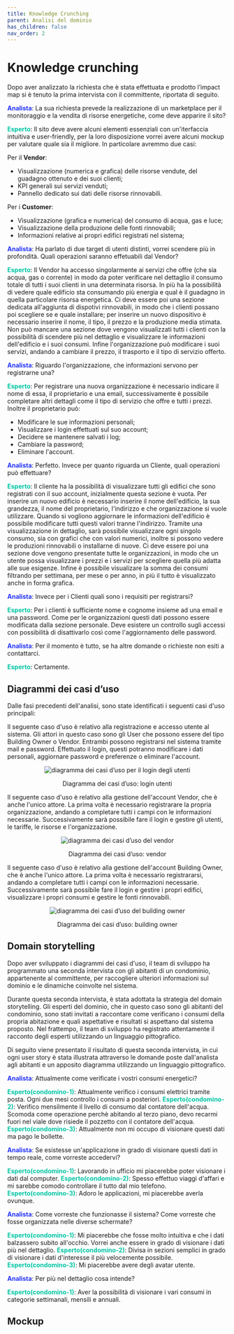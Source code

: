 ```yaml
---
title: Knowledge Crunching
parent: Analisi del dominio
has_children: false
nav_order: 2
---
```


# Knowledge crunching

Dopo aver analizzato la richiesta che è stata effettuata e prodotto l’impact map si è tenuto la prima intervista con il committente, riportata di seguito.

<span style="color: #2332f9">**Analista**</span>: La sua richiesta prevede la realizzazione di un marketplace per il monitoraggio e la vendita di risorse energetiche, come deve apparire il sito?

<span style="color: #00C5A3">**Esperto**</span>: Il sito deve avere alcuni elementi essenziali con un'iterfaccia intuitiva e user-friendly, per la loro disposizione vorrei avere alcuni mockup per valutare quale sia il migliore. In particolare avremmo due casi:

Per il **Vendor**:

- Visualizzazione (numerica e grafica) delle risorse vendute, del guadagno ottenuto e dei suoi clienti;
- KPI generali sui servizi venduti;
- Pannello dedicato sui dati delle risorse rinnovabili.

Per i **Customer**:

- Visualizzazione (grafica e numerica) del consumo di acqua, gas e luce;
- Visualizzazione della produzione delle fonti rinnovabili;
- Informazioni relative ai propri edifici registrati nel sistema;

<span style="color: #2332f9">**Analista**</span>: Ha parlato di due target di utenti distinti, vorrei scendere più in profondità. Quali operazioni saranno effetuabili dal Vendor?

<span style="color: #00C5A3">**Esperto**</span>: Il Vendor ha accesso singolarmente ai servizi che offre (che sia acqua, gas o corrente) in modo da poter verificare nel dettaglio il consumo totale di tutti i suoi clienti in una determinata risorsa. In più ha la possibilità di vedere quale edificio sta consumando più energia e qual è il guadagno in quella particolare risorsa energetica. 
Ci deve essere poi una sezione dedicata all'aggiunta di dispotivi rinnovabili, in modo che i clienti possano poi scegliere se e quale installare; per inserire un nuovo dispositivo è necessario inserire il nome, il tipo, il prezzo e la produzione media stimata.
Non può mancare una sezione dove vengono visualizzati tutti i clienti con la possibilità di scendere più nel dettaglio e visualizzare le informazioni dell'edificio e i suoi consumi.
Infine l'organizzazione può modificare i suoi servizi, andando a cambiare il prezzo, il trasporto e il tipo di servizio offerto.

<span style="color: #2332f9">**Analista**</span>: Riguardo l'organizzazione, che informazioni servono per registrarne una?

<span style="color: #00C5A3">**Esperto**</span>: Per registrare una nuova organizzazione è necessario indicare il nome di essa, il proprietario e una email, successivamente è possibile completare altri dettagli come il tipo di servizio che offre e tutti i prezzi. Inoltre il proprietario può:

- Modificare le sue informazioni personali;
- Visualizzare i login effettuati sul suo account;
- Decidere se mantenere salvati i log;
- Cambiare la password;
- Eliminare l'account.

<span style="color: #2332f9">**Analista**</span>: Perfetto. Invece per quanto riguarda un Cliente, quali operazioni può effettuare?

<span style="color: #00C5A3">**Esperto**</span>: Il cliente ha la possibilità di visualizzare tutti gli edifici che sono registrati con il suo account, inizialmente questa sezione è vuota. Per inserire un nuovo edificio è necessario inserire il nome dell'edificio, la sua grandezza, il nome del proprietario, l'indirizzo e che organizzazione si vuole utilizzare. Quando si vogliono aggiornare le informazioni dell'edificio è possibile modificare tutti questi valori tranne l'indirizzo. Tramite una visualizzazione in dettaglio, sarà possibile visualizzare ogni singolo consumo, sia con grafici che con valori numerici, inoltre si possono vedere le produzioni rinnovabili o installarne di nuove.
Ci deve essere poi una sezione dove vengono presentate tutte le organizzazioni, in modo che un utente possa visualizzare i prezzi e i servizi per scegliere quella più adatta alle sue esigenze.
Infine è possibile visualizare la somma dei consumi filtrando per settimana, per mese o per anno, in più il tutto è visualizzato anche in forma grafica.

<span style="color: #2332f9">**Analista**</span>: Invece per i Clienti quali sono i requisiti per registrarsi?

<span style="color: #00C5A3">**Esperto**</span>: Per i clienti è sufficiente nome e cognome insieme ad una email e una password. Come per le organizzazioni questi dati possono essere modificata dalla sezione personale. Deve esistere un controllo sugli accessi con possibilità di disattivarlo così come l'aggiornamento delle password.

<span style="color: #2332f9">**Analista**</span>: Per il momento è tutto, se ha altre domande o richieste non esiti a contattarci.

<span style="color: #00C5A3">**Esperto**</span>: Certamente.


## Diagrammi dei casi d’uso

Dalle fasi precedenti dell'analisi, sono state identificati i seguenti casi d'uso principali:

Il seguente caso d'uso è relativo alla registrazione e accesso utente al sistema.
Gli attori in questo caso sono gli User che possono essere del tipo Building Owner o Vendor.
Entrambi possono registrarsi nel sistema tramite mail e password. Effettuato il login, questi potranno modificare i dati personali, aggiornare password e preferenze o eliminare l'account.

<div align="center">
<img src="img/usersCase.png" alt="
diagramma dei casi d’uso per il login degli utenti" >
<p align="center" id="fig1">Diagramma dei casi d’uso: login utenti</p>
</div>

Il seguente caso d'uso è relativo alla gestione dell'account Vendor, che è anche l'unico attore.
La prima volta è necessario registrarare la propria organizzazione, andando a completare tutti i campi con le informazioni necessarie. Successivamente sarà possibile fare il login e gestire gli utenti, le tariffe, le risorse e l'organizzazione.

<div align="center">
<img src="img/vendorCase.png" alt="
diagramma dei casi d’uso del vendor" >
<p align="center" id="fig2">Diagramma dei casi d’uso: vendor</p>
</div>

Il seguente caso d'uso è relativo alla gestione dell'account Building Owner, che è anche l'unico attore.
La prima volta è necessario registrararsi, andando a completare tutti i campi con le informazioni necessarie. Successivamente sarà possibile fare il login e gestire i propri edifici, visualizzare i propri consumi e gestire le fonti rinnovabili.


<div align="center">
<img src="img/customerCase.png" alt="
diagramma dei casi d’uso del building owner" >
<p align="center" id="fig3">Diagramma dei casi d’uso: building owner</p>
</div>

## Domain storytelling
Dopo aver sviluppato i diagrammi dei casi d'uso, il team di sviluppo ha programmato una seconda intervista con gli abitanti di un condominio, appartenente al committente, per raccogliere ulteriori informazioni sul dominio e le dinamiche coinvolte nel sistema.

Durante questa seconda intervista, è stata adottata la strategia del domain storytelling. Gli esperti del dominio, che in questo caso sono gli abitanti del condominio, sono stati invitati a raccontare come verificano i consumi della propria abitazione e quali aspettative e risultati si aspettano dal sistema proposto. Nel frattempo, il team di sviluppo ha registrato attentamente il racconto degli esperti utilizzando un linguaggio pittografico.

Di seguito viene presentato il risultato di questa seconda intervista, in cui ogni user story è stata illustrata attraverso le domande poste dall'analista agli abitanti e un apposito diagramma utilizzando un linguaggio pittografico.


<span style="color: #2332f9">**Analista**</span>: Attualmente come verificate i vostri consumi energetici?

<span style="color: #00C5A3">**Esperto(condomino-1)**</span>: Attualmente verifico i consumi elettrici tramite posta. Ogni due mesi controllo i consumi a posteriori.
<span style="color: #00C5A3">**Esperto(condomino-2)**</span>: Verifico mensilmente il livello di consumo dal contatore dell'acqua. Scomoda come operazione perchè abitando al terzo piano, devo recarmi fuori nel viale dove risiede il pozzetto con il contatore dell'acqua.
<span style="color: #00C5A3">**Esperto(condomino-3)**</span>: Attualmente non mi occupo di visionare questi dati ma pago le bollette.


<span style="color: #2332f9">**Analista**</span>: Se esistesse un'applicazione in grado di visionare questi dati in tempo reale, come vorreste accedervi?

<span style="color: #00C5A3">**Esperto(condomino-1)**</span>: Lavorando in ufficio mi piacerebbe poter visionare i dati dal computer.
<span style="color: #00C5A3">**Esperto(condomino-2)**</span>: Spesso effettuo viaggi d'affari e mi sarebbe comodo controllare il tutto dal mio telefono.
<span style="color: #00C5A3">**Esperto(condomino-3)**</span>: Adoro le applicazioni, mi piacerebbe averla ovunque.





<span style="color: #2332f9">**Analista**</span>: Come vorreste che funzionasse il sistema? Come vorreste che fosse organizzata nelle diverse schermate?

<span style="color: #00C5A3">**Esperto(condomino-1)**</span>: Mi piacerebbe che fosse molto intuitiva e che i dati balzassero subito all'occhio. Vorrei anche essere in grado di visionare i dati più nel dettaglio.
<span style="color: #00C5A3">**Esperto(condomino-2)**</span>: Divisa in sezioni semplici in grado di visionare i dati d'interesse il più velocemente possibile. 
<span style="color: #00C5A3">**Esperto(condomino-3)**</span>: Mi piacerebbe avere degli avatar utente. 

<span style="color: #2332f9">**Analista**</span>: Per più nel dettaglio cosa intende?

<span style="color: #00C5A3">**Esperto(condomino-1)**</span>: Aver la possibilità di visionare i vari consumi in categorie settimanali, mensili e annuali.





## Mockup

